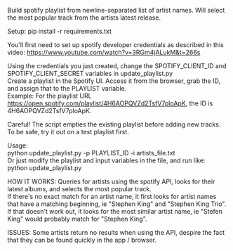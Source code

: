 Build spotify playlist from newline-separated list of artist names. Will select the most popular track from the artists latest release.

Setup: pip install -r requirements.txt

You'll first need to set up spotify developer credentials as described in this video: https://www.youtube.com/watch?v=3RGm4jALukM&t=266s

Using the credentials you just created, change the SPOTIFY_CLIENT_ID and SPOTIFY_CLIENT_SECRET variables in update_playlist.py  
Create a playlist in the Spotify UI. Access it from the browser, grab the ID, and assign that to the PLAYLIST variable.  
Example: For the playlist URL https://open.spotify.com/playlist/4H6AOPQVZd2TsfV7ploApK, the ID is 4H6AOPQVZd2TsfV7ploApK.

Careful! The script empties the existing playlist before adding new tracks. To be safe, try it out on a test playlist first.   

Usage:  
python update_playlist.py -p PLAYLIST_ID -i artists_file.txt  
Or just modify the playlist and input variables in the file, and run like:  
python update_playlist.py

HOW IT WORKS:
Queries for artists using the spotify API, looks for their latest albums, and selects the most popular track.  
If there's no exact match for an artist name, it first looks for artist names that have a matching beginning, ie "Stephen King" and "Stephen King Trio".  
If that doesn't work out, it looks for the most similar artist name, ie "Stefen King" would probably match for "Stephen King".

ISSUES:
Some artists return no results when using the API, despire the fact that they can be found quickly in the app / browser.


